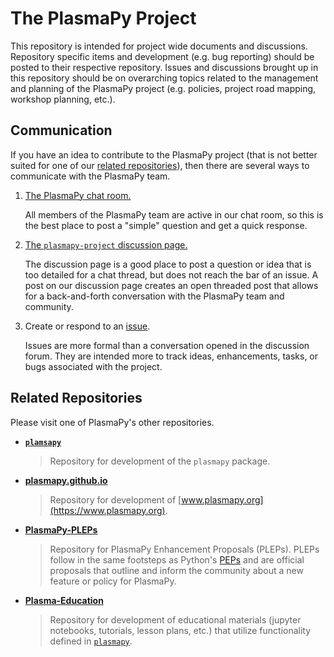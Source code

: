 # The PlasmaPy Project

This repository is intended for project wide documents and discussions.
Repository specific items and development (e.g. bug reporting) should be posted
to their respective repository.  Issues and discussions brought up in this repository
should be on overarching topics related to the management and planning of the 
PlasmaPy project (e.g. policies, project road mapping, workshop planning, etc.).

## Communication

If you have an idea to contribute to the PlasmaPy project (that is not better suited
for one of our [related repositories](#related-repositories)), then there are several 
ways to communicate with the PlasmaPy team.

1. [The PlasmaPy chat room.](https://app.element.io/#/room/#plasmapy:openastronomy.org)
   
   All members of the PlasmaPy team are active in our chat room, so this is the best
   place to post a "simple" question and get a quick response.

1. [The `plasmapy-project` discussion page.](https://github.com/PlasmaPy/plasmapy-project/discussions)
   
   The discussion page is a good place to post a question or idea that is too detailed
   for a chat thread, but does not reach the bar of an issue.  A post on our discussion
   page creates an open threaded post that allows for a back-and-forth conversation with
   the PlasmaPy team and community.

1. Create or respond to an [issue](https://github.com/PlasmaPy/plasmapy-project/issues).

   Issues are more formal than a conversation opened in the discussion forum.  They are
   intended more to track ideas, enhancements, tasks, or bugs associated with the
   project.

## Related Repositories

Please visit one of PlasmaPy's other repositories.

* **[`plamsapy`](https://github.com/PlasmaPy/plasmapy)**

  > Repository for development of the `plasmapy` package.

* **[plasmapy.github.io](https://github.com/PlasmaPy/plasmapy.github.io)**
  
  > Repository for development of [www.plasmapy.org](https://www.plasmapy.org).

* **[PlasmaPy-PLEPs](https://github.com/PlasmaPy/PlasmaPy-PLEPs)**
  
  > Repository for PlasmaPy Enhancement Proposals (PLEPs).  PLEPs follow in the same
    footsteps as Python's [PEPs](https://www.python.org/dev/peps/pep-0001/) and are 
    official proposals that outline and inform the community about a new feature
    or policy for PlasmaPy.

* **[Plasma-Education](https://github.com/PlasmaPy/Plasma-Education)**

  > Repository for development of educational materials (jupyter notebooks, tutorials, 
    lesson plans, etc.) that utilize functionality defined in 
    [`plasmapy`](https://github.com/PlasmaPy/plasmapy).
